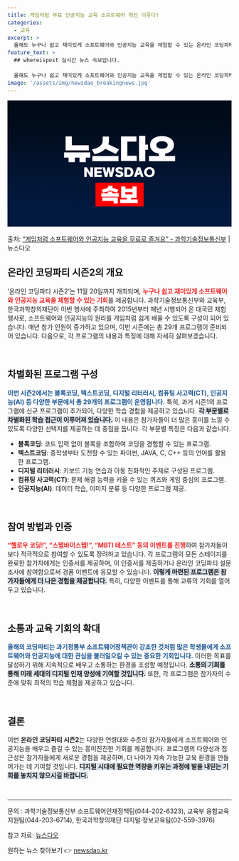 ```yaml
---
title: 게임처럼 무료 인공지능 교육 소프트웨어 혁신 이루다!
categories:
  - 교육
excerpt: >
  올해도 누구나 쉽고 재미있게 소프트웨어와 인공지능 교육을 체험할 수 있는 온라인 코딩파티 시즌2가 열린다. …
feature_text: >
  ## whereispost 실시간 뉴스 속보입니다.

  올해도 누구나 쉽고 재미있게 소프트웨어와 인공지능 교육을 체험할 수 있는 온라인 코딩파티 시즌2가 열린다. …
image: '/assets/img/newsdao_breakingnews.jpg'
---
```


![뉴스다오 속보](/assets/img/newsdao_breakingnews.jpg)

<p>출처: <a href="https://newsdao.kr/2101" rel="dofollow">“게임처럼 소프트웨어와 인공지능 교육을 무료로 즐겨요” - 과학기술정보통신부</a> | 뉴스다오</p>

<h2 data-ke-size="size26">온라인 코딩파티 시즌2의 개요</h2>

<p data-ke-size="size16">‘온라인 코딩파티 시즌2’는 11월 20일까지 개최되며, <b><span style="color: #ee2323;">누구나 쉽고 재미있게 소프트웨어와 인공지능 교육을 체험할 수 있는 기회</span></b>를 제공합니다. 과학기술정보통신부와 교육부, 한국과학창의재단이 이번 행사에 주최하여 2015년부터 매년 시행되어 온 대국민 체험 행사로, 소프트웨어와 인공지능의 원리를 게임처럼 쉽게 배울 수 있도록 구성이 되어 있습니다. 매년 참가 인원이 증가하고 있으며, 이번 시즌에는 총 29개 프로그램이 준비되어 있습니다. 다음으로, 각 프로그램의 내용과 특징에 대해 자세히 살펴보겠습니다.</p>

<p data-ke-size="size16">&nbsp;</p>

<h2 data-ke-size="size26">차별화된 프로그램 구성</h2>

<p data-ke-size="size16"><b><span style="color: #1a5490;">이번 시즌2에서는 블록코딩, 텍스트코딩, 디지털 리터러시, 컴퓨팅 사고력(CT), 인공지능(AI) 등 다양한 부문에서 총 29개의 프로그램이 운영됩니다.</span></b> 특히, 과거 시즌1의 프로그램에 신규 프로그램이 추가되어, 다양한 학습 경험을 제공하고 있습니다. <b><span style="background-color: #21538527;">각 부문별로 차별화된 학습 접근이 이루어져 있습니다.</span></b> 이 내용은 참가자들이 더 많은 흥미를 느낄 수 있도록 다양한 선택지를 제공하는 데 중점을 둡니다. 각 부문별 특징은 다음과 같습니다.</p>

<ul>
<li><b>블록코딩</b>: 코드 입력 없이 블록을 조합하여 코딩을 경험할 수 있는 프로그램.</li>
<li><b>텍스트코딩</b>: 중학생부터 도전할 수 있는 파이썬, JAVA, C, C++ 등의 언어를 활용한 프로그램.</li>
<li><b>디지털 리터러시</b>: 키보드 기능 연습과 아동 친화적인 주제로 구성된 프로그램.</li>
<li><b>컴퓨팅 사고력(CT)</b>: 문제 해결 능력을 키울 수 있는 퀴즈와 게임 중심의 프로그램.</li>
<li><b>인공지능(AI)</b>: 데이터 학습, 이미지 분류 등 다양한 프로그램 제공.</li>
</ul>

<p data-ke-size="size16">&nbsp;</p>

<h2 data-ke-size="size26">참여 방법과 인증</h2>

<p data-ke-size="size16"><b><span style="color: #ee2323;">“헬로우 코딩!”, “스텝바이스텝!”, “MBTI 테스트” 등의 이벤트를 진행</span></b>하여 참가자들이 보다 적극적으로 참여할 수 있도록 장려하고 있습니다. 각 프로그램의 모든 스테이지를 완료한 참가자에게는 인증서를 제공하며, 이 인증서를 제출하거나 온라인 코딩파티 설문 조사에 참여함으로써 경품 이벤트에 응모할 수 있습니다. <b><span style="background-color: #21538527;">이렇게 마련된 프로그램은 참가자들에게 더 나은 경험을 제공합니다.</span></b> 특히, 다양한 이벤트를 통해 교류의 기회를 열어두고 있습니다.</p>

<p data-ke-size="size16">&nbsp;</p>

<h2 data-ke-size="size26">소통과 교육 기회의 확대</h2>

<p data-ke-size="size16"><b><span style="color: #1a5490;">올해의 코딩파티는 과기정통부 소프트웨어정책관이 강조한 것처럼 많은 학생들에게 소프트웨어와 인공지능에 대한 관심을 불러일으킬 수 있는 중요한 기회입니다.</span></b> 이러한 목표를 달성하기 위해 지속적으로 배우고 소통하는 환경을 조성할 예정입니다. <b><span style="background-color: #21538527;">소통의 기회를 통해 미래 세대의 디지털 인재 양성에 기여할 것입니다.</span></b> 또한, 각 프로그램은 참가자의 수준에 맞춰 최적의 학습 체험을 제공하고 있습니다.</p>

<p data-ke-size="size16">&nbsp;</p>

<h2 data-ke-size="size26">결론</h2>

<p data-ke-size="size16">이번 <b><span style="ee2323;">온라인 코딩파티 시즌2</span></b>는 다양한 연령대와 수준의 참가자들에게 소프트웨어와 인공지능을 배우고 즐길 수 있는 흥미진진한 기회를 제공합니다. 프로그램의 다양성과 접근성은 참가자들에게 새로운 경험을 제공하며, 더 나아가 지속 가능한 교육 환경을 만들어가는 데 기여할 것입니다. <b><span style="background-color: #21538527;">디지털 시대에 필요한 역량을 키우는 과정에 발을 내딛는 기회를 놓치지 않으시길 바랍니다.</span></b></p>

<p data-ke-size="size16">&nbsp;</p>

<hr>

<p data-ke-size="size16">문의 : 과학기술정보통신부 소프트웨어인재정책팀(044-202-6323), 교육부 융합교육지원팀(044-203-6714), 한국과학창의재단 디지털·정보교육팀(02-559-3976)</p>
<p data-ke-size="size16">참고 자료: <a href="https://newsdao.kr/2101">뉴스다오</a></p> 

원하는 뉴스 찾아보기 👉 <a href="https://newsdao.kr" rel="dofollow">newsdao.kr</a>


